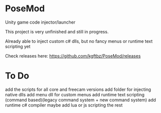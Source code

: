 # PoseMod
Unity game code injector/launcher

This project is very unfinished and still in progress.

Already able to inject custom c# dlls, but no fancy menus or runtime text scripting yet

Check releases here:
https://github.com/kgftbz/PoseMod/releases


# To Do
add the scripts for all core and freecam versions
add folder for injecting native dlls
add menu dll for custom menus
add runtime text scripting (command based)(legacy command system + new command system)
add runtime c# compiler
maybe add lua or js scripting
the rest
